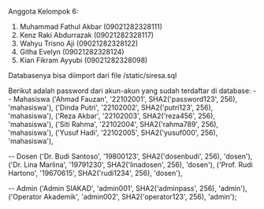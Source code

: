 Anggota Kelompok 6:
1. Muhammad Fathul Akbar (09021282328111)
2. Kenz Raki Abdurrazak (09021282328117)
3. Wahyu Trisno Aji (09021282328122)
4. Githa Evelyn (09021282328124)
5. Kian Fikram Ayyubi (09021282328098)

Databasenya bisa diimport dari file /static/siresa.sql

Berikut adalah password dari akun-akun yang sudah terdaftar di database:
-- Mahasiswa
('Ahmad Fauzan', '22102001', SHA2('password123', 256), 'mahasiswa'),
('Dinda Putri', '22102002', SHA2('putri123', 256), 'mahasiswa'),
('Reza Akbar', '22102003', SHA2('reza456', 256), 'mahasiswa'),
('Siti Rahma', '22102004', SHA2('rahma789', 256), 'mahasiswa'),
('Yusuf Hadi', '22102005', SHA2('yusuf000', 256), 'mahasiswa'),

-- Dosen
('Dr. Budi Santoso', '19800123', SHA2('dosenbudi', 256), 'dosen'),
('Dr. Lina Marlina', '19791230', SHA2('linadosen', 256), 'dosen'),
('Prof. Rudi Hartono', '19670615', SHA2('rudi1234', 256), 'dosen'),

-- Admin
('Admin SIAKAD', 'admin001', SHA2('adminpass', 256), 'admin'),
('Operator Akademik', 'admin002', SHA2('operator123', 256), 'admin');
